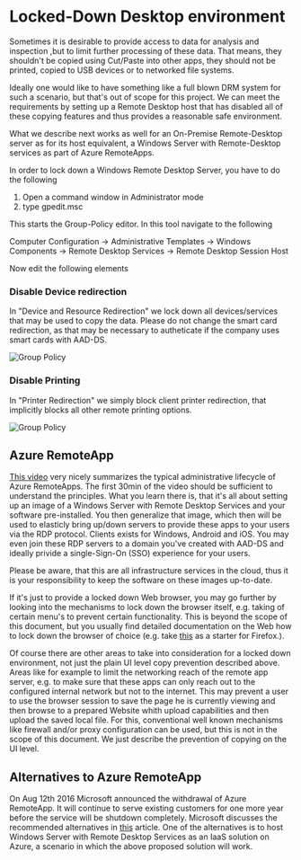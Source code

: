 # Locked-Down Desktop environment #
Sometimes it is desirable to provide access to data for analysis and inspection ,but to limit further processing of these data. That means, they shouldn't be copied using Cut/Paste into other apps, they should not be printed, copied to USB devices or to networked file systems.

Ideally one would like to have something like a full blown DRM system for such a scenario, but that's out of scope for this project. We can meet the requirements by setting up a Remote Desktop host that has disabled all of these copying features and thus provides a reasonable safe environment.

What we describe next works as well for an On-Premise Remote-Desktop server as for its host equivalent, a Windows Server with Remote-Desktop services as part of Azure RemoteApps.

In order to lock down a Windows Remote Desktop Server, you have to do the following

1. Open a command window in Administrator mode
2. type gpedit.msc

This starts the Group-Policy editor. In this tool navigate to the following

Computer Configuration -> Administrative Templates -> Windows Components -> Remote Desktop Services -> Remote Desktop Session Host

Now edit the following elements

### Disable Device redirection ###
In "Device and Resource Redirection" we lock down all devices/services that may be used to copy the data. Please do not change the smart card redirection, as that may be necessary to autheticate if the company uses smart cards with AAD-DS.

![Group Policy](http://i.imgur.com/gVsTsiA.png)

### Disable Printing ###
In "Printer Redirection" we simply block client printer redirection, that implicitly blocks all other remote printing options.

![Group Policy](http://i.imgur.com/QfGiNdt.png)

## Azure RemoteApp ##
[This video](https://azure.microsoft.com/en-us/documentation/videos/microsoft-ignite-2015-fundamentals-of-microsoft-azure-remoteapp-management-and-administration/ "Azure RemoteApps basics") very nicely summarizes the typical administrative lifecycle of Azure RemoteApps. The first 30min of the video should be sufficient to understand the principles. What you learn there is, that it's all about setting up an image of a Windows Server with Remote Desktop Services and your software pre-installed. You then generalize that image, which then will be used to elasticly bring up/down servers to provide these apps to your users via the RDP protocol. Clients exists for Windows, Android and iOS. You may even join these RDP servers to a domain you've created with AAD-DS and ideally privide a single-Sign-On (SSO) experience for your users.

Please be aware, that this are all infrastructure services in the cloud, thus it is your responsibility to keep the software on these images up-to-date.

If it's just to provide a locked down Web browser, you may go further by looking into the mechanisms to lock down the browser itself, e.g. taking of certain menu's to prevent certain functionality. This is beyond the scope of this document, but you usually find detailed documentation on the Web how to lock down the browser of choice (e.g. take [this](http://kb.mozillazine.org/Locking_preferences "Firefox lock-down") as a starter for Firefox.).

Of course there are other areas to take into consideration for a locked down environment, not just the plain UI level copy prevention described above. Areas like for example to limit the networking reach of the remote app server, e.g. to make sure that these apps can only reach out to the configured internal network but not to the internet. This may prevent a user to use the browser session to save the page he is currently viewing and then browse to a prepared Website whith upload capabilities and then upload the saved local file. For this, conventional well known mechanisms like firewall and/or proxy configuration can be used, but this is not in the scope of this document. We just describe the prevention of copying on the UI level.


## Alternatives to Azure RemoteApp ##
On Aug 12th 2016 Microsoft announced the withdrawal of Azure RemoteApp. It will continue to serve existing customers for one more year before the service will be shutdown completely. Microsoft discusses the recommended alternatives in [this](https://blogs.technet.microsoft.com/enterprisemobility/2016/08/12/application-remoting-and-the-cloud/?WT.mc_id=azurebg_email_Trans_1164_Azure_RemoteApp_Sunset "RemoteApp sunset") article. One of the alternatives is to host Windows Server with Remote Desktop Services as an IaaS solution on Azure, a scenario in which the above proposed solution will work.
 
